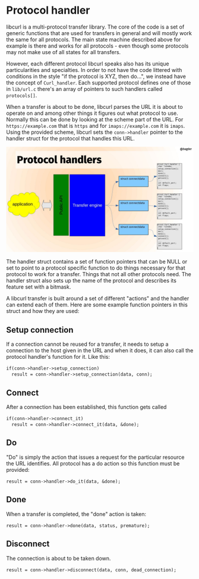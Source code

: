 # Protocol handler

libcurl is a multi-protocol transfer library. The core of the code is a set of
generic functions that are used for transfers in general and will mostly work
the same for all protocols. The main state machine described above for example
is there and works for all protocols - even though some protocols may not make
use of all states for all transfers.

However, each different protocol libcurl speaks also has its unique
particularities and specialties. In order to not have the code littered with
conditions in the style "if the protocol is XYZ, then do...", we instead have
the concept of `Curl_handler`. Each supported protocol defines one of those in
`lib/url.c` there's an array of pointers to such handlers called
`protocols[]`.

When a transfer is about to be done, libcurl parses the URL it is about to
operate on and among other things it figures out what protocol to use.
Normally this can be done by looking at the scheme part of the URL. For
`https://example.com` that is `https` and for `imaps://example.com` it is
`imaps`. Using the provided scheme, libcurl sets the `conn->handler` pointer
to the handler struct for the protocol that handles this URL.

![libcurl protocol handlers](slide-protocol-handlers.jpg)

The handler struct contains a set of function pointers that can be NULL or set
to point to a protocol specific function to do things necessary for that
protocol to work for a transfer. Things that not all other protocols need. The
handler struct also sets up the name of the protocol and describes its feature
set with a bitmask.

A libcurl transfer is built around a set of different "actions" and the
handler can extend each of them. Here are some example function pointers in
this struct and how they are used:

## Setup connection

If a connection cannot be reused for a transfer, it needs to setup a connection
to the host given in the URL and when it does, it can also call the protocol
handler's function for it. Like this:

    if(conn->handler->setup_connection)
      result = conn->handler->setup_connection(data, conn);

## Connect

After a connection has been established, this function gets called

    if(conn->handler->connect_it)
      result = conn->handler->connect_it(data, &done);

## Do

"Do" is simply the action that issues a request for the particular resource
the URL identifies. All protocol has a do action so this function must be
provided:

    result = conn->handler->do_it(data, &done);

## Done

When a transfer is completed, the "done" action is taken:

    result = conn->handler->done(data, status, premature);

## Disconnect

The connection is about to be taken down.

    result = conn->handler->disconnect(data, conn, dead_connection);
